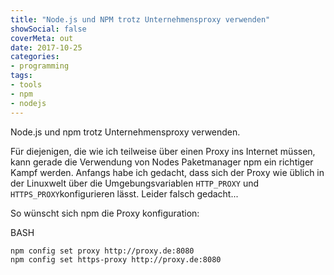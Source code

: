 ```yaml
---
title: "Node.js und NPM trotz Unternehmensproxy verwenden"
showSocial: false
coverMeta: out
date: 2017-10-25
categories:
- programming
tags:
- tools
- npm
- nodejs
---
```


Node.js und npm trotz Unternehmensproxy verwenden.

<!--more-->

Für diejenigen, die wie ich teilweise über einen Proxy ins Internet müssen, kann gerade die Verwendung von Nodes Paketmanager npm ein richtiger Kampf werden. Anfangs habe ich gedacht, dass sich der Proxy wie üblich in der Linuxwelt über die Umgebungsvariablen ```HTTP_PROXY``` und ```HTTPS_PROXY```konfigurieren lässt. Leider falsch gedacht...

So wünscht sich npm die Proxy konfiguration:

BASH
```bash
npm config set proxy http://proxy.de:8080
npm config set https-proxy http://proxy.de:8080
```